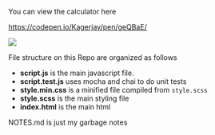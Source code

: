 You can view the calculator here

https://codepen.io/Kagerjay/pen/geQBaE/

![](https://i.imgur.com/0ZQ8WKK.png)

File structure on this Repo are organized as follows

- **script.js** is the main javascript file.
- **script.test.js** uses mocha and chai to do unit tests
- **style.min.css** is a minified file compiled from `style.scss`
- **style.scss** is the main styling file
- **index.html** is the main html

NOTES.md is just my garbage notes
